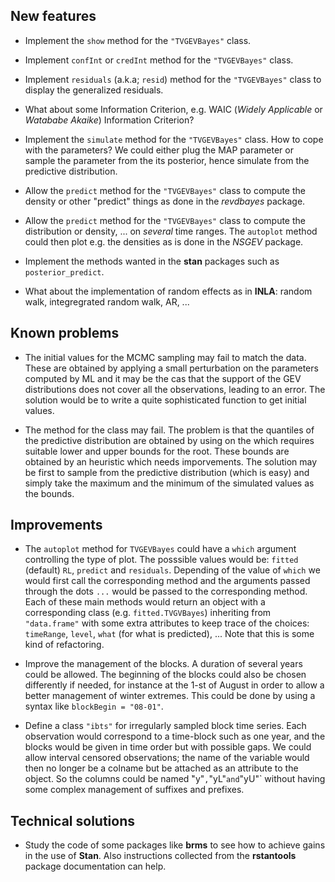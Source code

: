 New features
------------

-   Implement the `show` method for the `"TVGEVBayes"` class.

-   Implement `confInt` or `credInt` method for the
    `"TVGEVBayes"` class.

-   Implement `residuals` (a.k.a; `resid`) method for the `"TVGEVBayes"`
    class to display the generalized residuals.

-   What about some Information Criterion, e.g. WAIC (*Widely
    Applicable* or *Watababe Akaike*) Information Criterion?

-   Implement the `simulate` method for the `"TVGEVBayes"` class. How to
    cope with the parameters? We could either plug the MAP parameter or
    sample the parameter from the its posterior, hence simulate from the
    predictive distribution.

-   Allow the `predict` method for the `"TVGEVBayes"` class to compute
    the density or other "predict" things as done in the
    *revdbayes* package.

-   Allow the `predict` method for the `"TVGEVBayes"` class to compute
    the distribution or density, ... on *several* time ranges. The
    `autoplot` method could then plot e.g. the densities as is done in
    the *NSGEV* package.

-   Implement the methods wanted in the **stan** packages such as
    `posterior_predict`.

-   What about the implementation of random effects as in **INLA**:
    random walk, integregrated random walk, AR, ...

Known problems
--------------

-   The initial values for the MCMC sampling may fail to match the data.
    These are obtained by applying a small perturbation on the
    parameters computed by ML and it may be the cas that the support of
    the GEV distributions does not cover all the observations, leading
    to an error. The solution would be to write a quite sophisticated
    function to get initial values.

-   The method for the class may fail. The problem is that the quantiles
    of the predictive distribution are obtained by using on the which
    requires suitable lower and upper bounds for the root. These bounds
    are obtained by an heuristic which needs imporvements. The solution
    may be first to sample from the predictive distribution (which
    is easy) and simply take the maximum and the minimum of the
    simulated values as the bounds.

Improvements
------------

-   The `autoplot` method for `TVGEVBayes` could have a `which` argument
    controlling the type of plot. The posssible values would be:
    `fitted` (default) `RL`, `predict` and `residuals`. Depending of the
    value of `which` we would first call the corresponding method and
    the arguments passed through the dots `...` would be passed to the
    corresponding method. Each of these main methods would return an
    object with a corresponding class (e.g. `fitted.TVGVBayes`)
    inheriting from `"data.frame"` with some extra attributes to keep
    trace of the choices: `timeRange`, `level`, `what` (for what is
    predicted), ... Note that this is some kind of refactoring.

-   Improve the management of the blocks. A duration of several years
    could be allowed. The beginning of the blocks could also be chosen
    differently if needed, for instance at the 1-st of August in order
    to allow a better management of winter extremes. This could be done
    by using a syntax like `blockBegin = "08-01"`.

-   Define a class `"ibts"` for irregularly sampled block time series.
    Each observation would correspond to a time-block such as one year,
    and the blocks would be given in time order but with possible gaps.
    We could allow interval censored observations; the name of the
    variable would then no longer be a colname but be attached as an
    attribute to the object. So the columns could be named
    ̀"y"`,`"yL"`and`"yU"\` without having some complex management of
    suffixes and prefixes.

Technical solutions
-------------------

-   Study the code of some packages like **brms** to see how to achieve
    gains in the use of **Stan**. Also instructions collected from the
    **rstantools** package documentation can help.

